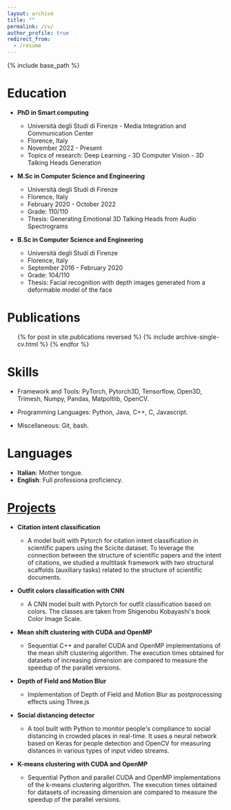 ```yaml
---
layout: archive
title: ""
permalink: /cv/
author_profile: true
redirect_from:
  - /resume
---
```


{% include base_path %}

Education
======
* **PhD in Smart computing**
  * Università degli Studi di Firenze - Media Integration and Communication Center
  * Florence, Italy
  * November 2022 - Present
  * Topics of research: Deep Learning - 3D Computer Vision - 3D Talking Heads Generation

* **M.Sc in Computer Science and Engineering**
  * Università degli Studi di Firenze
  * Florence, Italy
  * February 2020 - October 2022
  * Grade: 110/110
  * Thesis: Generating Emotional 3D Talking Heads from Audio Spectrograms

* **B.Sc in Computer Science and Engineering**
  * Università degli Studi di Firenze
  * Florence, Italy
  * September 2016 - February 2020
  * Grade: 104/110
  * Thesis: Facial recognition with depth images generated from a deformable model of the face

Publications
======
<ul>
  {% for post in site.publications reversed %}
    {% include archive-single-cv.html %}
  {% endfor %}
</ul>

Skills
======
* Framework and Tools: PyTorch, Pytorch3D, Tensorflow, Open3D, Trimesh, Numpy, Pandas, Matpoltlib, OpenCV.

* Programming Languages: Python, Java, C++, C, Javascript.

* Miscellaneous: Git, bash.

Languages
======
* **Italian**: Mother tongue.
* **English**: Full professiona proficiency.

[Projects](https://github.com/FedeNoce)
======
* **Citation intent classification**
  * A model built with Pytorch for citation intent classification in scientific papers using the Scicite dataset. To leverage the connection between the structure of scientific papers and the intent of citations, we studied a multitask framework with two structural scaffolds (auxiliary tasks) related to the structure of scientific documents.

* **Outfit colors classification with CNN**
  * A CNN model built with Pytorch for outfit classification based on colors. The classes are taken from Shigenobu Kobayashi's book Color Image Scale.

* **Mean shift clustering with CUDA and OpenMP**
  * Sequential C++ and parallel CUDA and OpenMP implementations of the mean shift clustering algorithm. The execution times obtained for datasets of increasing dimension are compared to measure the speedup of the parallel versions.

* **Depth of Field and Motion Blur**
  * Implementation of Depth of Field and Motion Blur as postprocessing effects using Three.js

* **Social distancing detector**
  * A tool built with Python to monitor people's compliance to social distancing in crowded places in real-time. It uses a neural network based on Keras for people detection and OpenCV for measuring distances in various types of input video streams.

* **K-means clustering with CUDA and OpenMP**
  * Sequential Python and parallel CUDA and OpenMP implementations of the k-means clustering algorithm. The execution times obtained for datasets of increasing dimension are compared to measure the speedup of the parallel versions.



